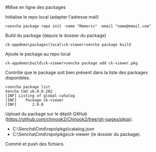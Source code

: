 #Mise en ligne des packages

Initialise le repo local (adapter l'adresse mail)
````
>sencha package repo init -name "Memoris" -email "name@email.com"
````

Build du package (depuis le dossier du package)
````
ck-appdemo\packages\local\ck-viewer>sencha package build
````

Ajoute le package au repo local
````
ck-appdemo\build\ck-viewer>sencha package add ck-viewer.pkg
````

Contrôle que le package soit bien présent dans la liste des packages disponibles.
````
>sencha package list
Sencha Cmd v6.0.0.202
[INF] Listing of global catalog
[INF]    Package ck-viewer
[INF]       2.0.0
````

Upload du package sur le dépôt GitHub (https://github.com/chinook2/Chinook2/tree/gh-pages/pkgs).
* C:\Sencha\Cmd\repo\pkgs\catalog.json
* C:\Sencha\Cmd\repo\pkgs\ck-viewer (le dossier du package).

Commit et push des fichiers.

